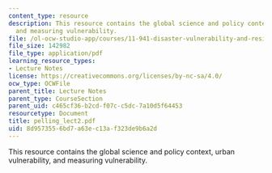 ```yaml
---
content_type: resource
description: This resource contains the global science and policy context, urban vulnerability,
  and measuring vulnerability.
file: /ol-ocw-studio-app/courses/11-941-disaster-vulnerability-and-resilience-spring-2005/8d9573556bd7a63ec13af323de9b6a2d_pelling_lect2.pdf
file_size: 142982
file_type: application/pdf
learning_resource_types:
- Lecture Notes
license: https://creativecommons.org/licenses/by-nc-sa/4.0/
ocw_type: OCWFile
parent_title: Lecture Notes
parent_type: CourseSection
parent_uid: c465cf36-b2cd-f07c-c5dc-7a10d5f64453
resourcetype: Document
title: pelling_lect2.pdf
uid: 8d957355-6bd7-a63e-c13a-f323de9b6a2d
---
```

This resource contains the global science and policy context, urban vulnerability, and measuring vulnerability.